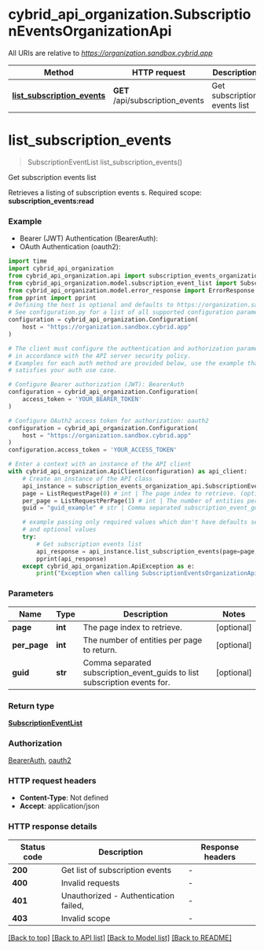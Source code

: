 # cybrid_api_organization.SubscriptionEventsOrganizationApi

All URIs are relative to *https://organization.sandbox.cybrid.app*

Method | HTTP request | Description
------------- | ------------- | -------------
[**list_subscription_events**](SubscriptionEventsOrganizationApi.md#list_subscription_events) | **GET** /api/subscription_events | Get subscription events list


# **list_subscription_events**
> SubscriptionEventList list_subscription_events()

Get subscription events list

Retrieves a listing of subscription events s.  Required scope: **subscription_events:read**

### Example

* Bearer (JWT) Authentication (BearerAuth):
* OAuth Authentication (oauth2):

```python
import time
import cybrid_api_organization
from cybrid_api_organization.api import subscription_events_organization_api
from cybrid_api_organization.model.subscription_event_list import SubscriptionEventList
from cybrid_api_organization.model.error_response import ErrorResponse
from pprint import pprint
# Defining the host is optional and defaults to https://organization.sandbox.cybrid.app
# See configuration.py for a list of all supported configuration parameters.
configuration = cybrid_api_organization.Configuration(
    host = "https://organization.sandbox.cybrid.app"
)

# The client must configure the authentication and authorization parameters
# in accordance with the API server security policy.
# Examples for each auth method are provided below, use the example that
# satisfies your auth use case.

# Configure Bearer authorization (JWT): BearerAuth
configuration = cybrid_api_organization.Configuration(
    access_token = 'YOUR_BEARER_TOKEN'
)

# Configure OAuth2 access token for authorization: oauth2
configuration = cybrid_api_organization.Configuration(
    host = "https://organization.sandbox.cybrid.app"
)
configuration.access_token = 'YOUR_ACCESS_TOKEN'

# Enter a context with an instance of the API client
with cybrid_api_organization.ApiClient(configuration) as api_client:
    # Create an instance of the API class
    api_instance = subscription_events_organization_api.SubscriptionEventsOrganizationApi(api_client)
    page = ListRequestPage(0) # int | The page index to retrieve. (optional)
    per_page = ListRequestPerPage(1) # int | The number of entities per page to return. (optional)
    guid = "guid_example" # str | Comma separated subscription_event_guids to list subscription events for. (optional)

    # example passing only required values which don't have defaults set
    # and optional values
    try:
        # Get subscription events list
        api_response = api_instance.list_subscription_events(page=page, per_page=per_page, guid=guid)
        pprint(api_response)
    except cybrid_api_organization.ApiException as e:
        print("Exception when calling SubscriptionEventsOrganizationApi->list_subscription_events: %s\n" % e)
```


### Parameters

Name | Type | Description  | Notes
------------- | ------------- | ------------- | -------------
 **page** | **int**| The page index to retrieve. | [optional]
 **per_page** | **int**| The number of entities per page to return. | [optional]
 **guid** | **str**| Comma separated subscription_event_guids to list subscription events for. | [optional]

### Return type

[**SubscriptionEventList**](SubscriptionEventList.md)

### Authorization

[BearerAuth](../README.md#BearerAuth), [oauth2](../README.md#oauth2)

### HTTP request headers

 - **Content-Type**: Not defined
 - **Accept**: application/json


### HTTP response details

| Status code | Description | Response headers |
|-------------|-------------|------------------|
**200** | Get list of subscription events |  -  |
**400** | Invalid requests |  -  |
**401** | Unauthorized - Authentication failed,  |  -  |
**403** | Invalid scope |  -  |

[[Back to top]](#) [[Back to API list]](../README.md#documentation-for-api-endpoints) [[Back to Model list]](../README.md#documentation-for-models) [[Back to README]](../README.md)

